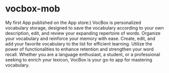 # vocbox-mob
My first App published on the App store:) 
VocBox is personalized vocabulary storage, designed to save the vocabulary according to your own description, edit, and review your expanding repertoire of words. Organize your vocabulary and reinforce your memory with ease. Create, edit, and add your favorite vocabulary to the list for efficient learning. Utilize the power of functionalities to enhance retention and strengthen your word recall. Whether you are a language enthusiast, a student, or a professional seeking to enrich your lexicon, VocBox is your go-to app for mastering vocabulary.

